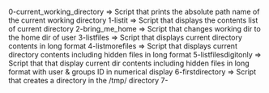 0-current_working_directory => Script that prints the absolute path name of the current working directory
1-listit => Script that displays the contents list of current directory
2-bring_me_home => Script that changes working dir to the home dir of user
3-listfiles => Script that displays current directory contents in long format
4-listmorefiles => Script that displays current directory contents including hidden files in long format
5-listfilesdigitonly => Script that that display current dir contents including hidden files in long format with user & groups ID in numerical display
6-firstdirectory => Script that creates a directory in the /tmp/ directory
7-
